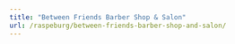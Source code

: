 ```yaml
---
title: "Between Friends Barber Shop & Salon"
url: /raspeburg/between-friends-barber-shop-and-salon/
---
```

